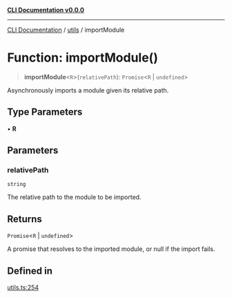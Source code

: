 [**CLI Documentation v0.0.0**](../../README.md)

***

[CLI Documentation](../../modules.md) / [utils](../README.md) / importModule

# Function: importModule()

> **importModule**\<`R`\>(`relativePath`): `Promise`\<`R` \| `undefined`\>

Asynchronously imports a module given its relative path.

## Type Parameters

• **R**

## Parameters

### relativePath

`string`

The relative path to the module to be imported.

## Returns

`Promise`\<`R` \| `undefined`\>

A promise that resolves to the imported module, or null if the import fails.

## Defined in

[utils.ts:254](https://github.com/stonemjs/cli/blob/b2251afafa869f82f017c134bddb19013c7883b6/src/utils.ts#L254)
